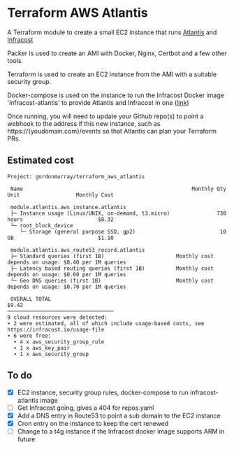 # Terraform AWS Atlantis

A Terraform module to create a small EC2 instance that runs [Atlantis](https://www.runatlantis.io/) and [Infracost](https://www.infracost.io/) 

Packer is used to create an AMI with Docker, Nginx, Certbot and a few other tools.

Terraform is used to create an EC2 instance from the AMI with a suitable security group.

Docker-compose is used on the instance to run the Infracost Docker image 'infracost-atlantis' to provide Atlantis and Infracost in one ([link](https://hub.docker.com/r/infracost/infracost-atlantis))

Once running, you will need to update your Github repo(s) to point a webhook to the address if this new instance, such as https://{youdomain.com}/events so that Atlantis can plan your Terraform PRs.

## Estimated cost

```
Project: gordonmurray/terraform_aws_atlantis

 Name                                                      Monthly Qty  Unit                  Monthly Cost 
                                                                                                           
 module.atlantis.aws_instance.atlantis                                                                     
 ├─ Instance usage (Linux/UNIX, on-demand, t3.micro)               730  hours                        $8.32 
 └─ root_block_device                                                                                      
    └─ Storage (general purpose SSD, gp2)                           10  GB                           $1.10 
                                                                                                           
 module.atlantis.aws_route53_record.atlantis                                                               
 ├─ Standard queries (first 1B)                       Monthly cost depends on usage: $0.40 per 1M queries  
 ├─ Latency based routing queries (first 1B)          Monthly cost depends on usage: $0.60 per 1M queries  
 └─ Geo DNS queries (first 1B)                        Monthly cost depends on usage: $0.70 per 1M queries  
                                                                                                           
 OVERALL TOTAL                                                                                       $9.42 
──────────────────────────────────
8 cloud resources were detected:
∙ 2 were estimated, all of which include usage-based costs, see https://infracost.io/usage-file
∙ 6 were free:
  ∙ 4 x aws_security_group_rule
  ∙ 1 x aws_key_pair
  ∙ 1 x aws_security_group
```

## To do

- [x] EC2 instance, security group rules, docker-compose to run infracost-atlantis image
- [ ] Get Infracost going, gives a 404 for repos.yaml
- [x] Add a DNS entry in Route53 to point a sub domain to the EC2 instance
- [x] Cron entry on the instance to keep the cert renewed
- [ ] Change to a t4g instance if the Infracost docker image supports ARM in future
